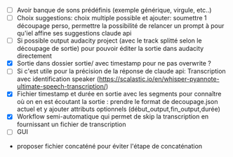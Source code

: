 - [ ] Avoir banque de sons prédéfinis (exemple générique, virgule, etc..)
- [ ] Choix suggestions: choix multiple possible et ajouter: soumettre 1 découpage perso, permettre la possibilité de relancer un prompt à pour qu'iel affine ses suggestions claude api
- [ ] Si possible output audacity project (avec le track splitté selon le découpage de sortie) pour pouvoir éditer la sortie dans audacity directement
- [x] Sortie dans dossier sortie/ avec timestamp pour ne pas overwrite ?
- [ ] Si c'est utile pour la précision de la réponse de claude api: Transcription avec identification speaker (https://scalastic.io/en/whisper-pyannote-ultimate-speech-transcription/) 
- [x] Fichier timestamp et durée en sortie avec les segments pour connaître où on en est écoutant la sortie : prendre le format de decoupage.json actuel et y ajouter attributs optionnels (début_output,fin_output,durée)
- [x] Workflow semi-automatique qui permet de skip la transcription en fournissant un fichier de transcription
- [ ] GUI
- proposer fichier concaténé pour éviter l'étape de concaténation